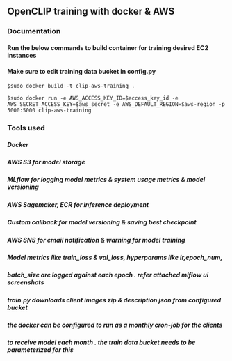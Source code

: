 ## OpenCLIP training with docker & AWS ##


### Documentation ###

#### Run the below commands to build container for training desired EC2 instances ####
#### Make sure to edit training data bucket in config.py ####

```
$sudo docker build -t clip-aws-training .
```

```
$sudo docker run -e AWS_ACCESS_KEY_ID=$access_key_id -e AWS_SECRET_ACCESS_KEY=$aws_secret -e AWS_DEFAULT_REGION=$aws-region -p 5000:5000 clip-aws-training
```
### Tools used ###
##### Docker #####
##### AWS S3 for model storage #####
##### MLflow for logging model metrics & system usage metrics & model versioning #####
##### AWS Sagemaker, ECR for inference deployment #####
##### Custom callback for model versioning & saving best checkpoint #####
##### AWS SNS for email notification & warning for model training  #####

##### Model metrics like train_loss & val_loss, hyperparams like lr,epoch_num,  #####
##### batch_size are logged against each epoch . refer attached mlflow ui screenshots #####

##### train.py downloads client images zip & description json from configured bucket #####
##### the docker can be configured to run as a monthly cron-job for the clients #####
##### to receive model each month . the train data bucket needs to be parameterized for this ##### 



